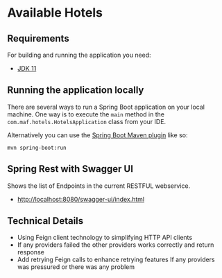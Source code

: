 # Available Hotels

## Requirements

For building and running the application you need:

- [JDK 11](https://www.oracle.com/java/technologies/downloads/#java11)

## Running the application locally

There are several ways to run a Spring Boot application on your local machine. One way is to execute the `main` method
in the `com.maf.hotels.HotelsApplication` class from your IDE.

Alternatively you can use
the [Spring Boot Maven plugin](https://docs.spring.io/spring-boot/docs/current/reference/html/build-tool-plugins-maven-plugin.html)
like so:

```shell
mvn spring-boot:run
```

## Spring Rest  with Swagger UI

Shows the list of Endpoints in the current RESTFUL webservice.

* [http://localhost:8080/swagger-ui/index.html](http://localhost:8080/swagger-ui/index.html)

## Technical Details

* Using Feign client technology to simplifying HTTP API clients
* If any providers failed the other providers works correctly and return response
* Add retrying Feign calls to enhance retrying features If any providers was pressured or there was any problem

